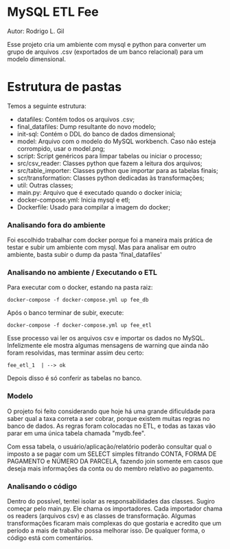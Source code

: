 # MySQL ETL Fee
Autor: Rodrigo L. Gil

Esse projeto cria um ambiente com mysql e python para converter um grupo de arquivos .csv (exportados de um banco relacional) para um modelo dimensional.

# Estrutura de pastas

Temos a seguinte estrutura:
  - datafiles: Contém todos os arquivos .csv;
  - final_datafiles: Dump resultante do novo modelo;
  - init-sql: Contém o DDL do banco de dados dimensional;
  - model: Arquivo com o modelo do MySQL workbench. Caso não esteja corrompido, usar o model.png;
  - script: Script genéricos para limpar tabelas ou iniciar o processo;
  - src/csv_reader: Classes python que fazem a leitura dos arquivos;
  - src/table_importer: Classes python que importar para as tabelas finais;
  - scr/transformation: Classes python dedicadas às transformações;
  - util: Outras classes;
  - main.py: Arquivo que é executado quando o docker inicia;
  - docker-compose.yml: Inicia mysql e etl;
  - Dockerfile: Usado para compilar a imagem do docker;

### Analisando fora do ambiente

Foi escolhido trabalhar com docker porque foi a maneira mais prática de testar e subir um ambiente com mysql.
Mas para analisar em outro ambiente, basta subir o dump da pasta 'final_datafiles'

### Analisando no ambiente / Executando o ETL

Para executar com o docker, estando na pasta raiz:

```ssh
docker-compose -f docker-compose.yml up fee_db
```

Após o banco terminar de subir, execute:

```ssh
docker-compose -f docker-compose.yml up fee_etl
```

Esse processo vai ler os arquivos csv e importar os dados no MySQL.
Infelizmente ele mostra algumas mensagens de warning que ainda não foram resolvidas, mas terminar assim deu certo:
```ssh
fee_etl_1  | --> ok
```

Depois disso é só conferir as tabelas no banco.

### Modelo

O projeto foi feito considerando que hoje há uma grande dificuldade para saber qual a taxa correta a ser cobrar, porque existem muitas regras no banco de dados.
As regras foram colocadas no ETL, e todas as taxas vão parar em uma única tabela chamada "mydb.fee".

Com essa tabela, o usuário/aplicação/relatório poderão consultar qual o imposto a se pagar com um SELECT simples filtrando CONTA, FORMA DE PAGAMENTO e NÚMERO DA PARCELA, fazendo join somente em casos que deseja mais informações da conta ou do membro relativo ao pagamento.

### Analisando o código

Dentro do possível, tentei isolar as responsabilidades das classes.
Sugiro começar pelo main.py. Ele chama os importadores.
Cada importador chama os readers (arquivos csv) e as classes de transformação.
Algumas transformações ficaram mais complexas do que gostaria e acredito que um período a mais de trabalho possa melhorar isso.
De qualquer forma, o código está com comentários.
